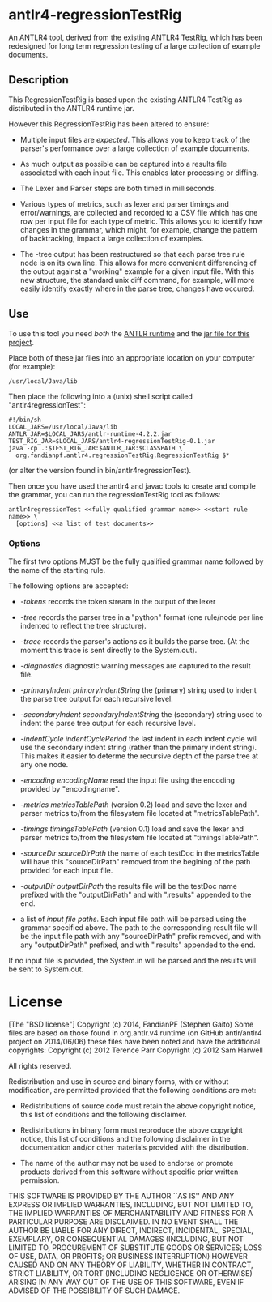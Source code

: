 # antlr4-regressionTestRig

An ANTLR4 tool, derived from the existing ANTLR4 TestRig, which has been
redesigned for long term regression testing of a large collection of example
documents.

## Description

This RegressionTestRig is based upon the existing ANTLR4 TestRig as distributed
in the ANTLR4 runtime jar.  

However this RegressionTestRig has been altered to ensure:

* Multiple input files are *expected*. This allows you to keep track of the
parser's performance over a large collection of example documents.

* As much output as possible can be captured into a results file associated with
each input file. This enables later processing or diffing.

* The Lexer and Parser steps are both timed in milliseconds.

* Various types of metrics, such as lexer and parser timings and error/warnings,
are collected and recorded to a CSV file which has one row per input file for
each type of metric. This allows you to identify how changes in the grammar,
which might, for example, change the pattern of backtracking, impact a large
collection of examples.

* The -tree output has been restructured so that each parse tree rule node is on
its own line. This allows for more convenient differencing of the output against
a "working" example for a given input file. With this new structure, the
standard unix diff command, for example, will more easily identify exactly where
in the parse tree, changes have occured.

## Use

To use this tool you need *both* the [ANTLR
runtime](http://www.antlr.org/download.html) and the [jar file for this
project](http://fandianpf.github.io/antlr/antlr4-regressionTestRig.html).

Place both of these jar files into an appropriate location on your computer (for
example):

    /usr/local/Java/lib
    
Then place the following into a (unix) shell script called
"antlr4regressionTest":

    #!/bin/sh
    LOCAL_JARS=/usr/local/Java/lib
    ANTLR_JAR=$LOCAL_JARS/antlr-runtime-4.2.2.jar
    TEST_RIG_JAR=$LOCAL_JARS/antlr4-regressionTestRig-0.1.jar
    java -cp .:$TEST_RIG_JAR:$ANTLR_JAR:$CLASSPATH \
      org.fandianpf.antlr4.regressionTestRig.RegressionTestRig $*

(or alter the version found in bin/antlr4regressionTest).

Then once you have used the antlr4 and javac tools to create and compile the
grammar, you can run the regressionTestRig tool as follows:

    antlr4regressionTest <<fully qualified grammar name>> <<start rule name>> \
      [options] <<a list of test documents>>

### Options

The first two options MUST be the fully qualified grammar name followed by the
name of the starting rule.

The following options are accepted:

* *-tokens* records the token stream in the output of the lexer

* *-tree* records the parser tree in a "python" format (one rule/node per line
indented to reflect the tree structure).

* *-trace* records the parser's actions as it builds the parse tree. (At the
moment this trace is sent directly to the System.out).

* *-diagnostics* diagnostic warning messages are captured to the result file.

* *-primaryIndent primaryIndentString* the (primary) string used to indent the
parse tree output for each recursive level.

* *-secondaryIndent secondaryIndentString* the (secondary) string used to indent
the parse tree output for each recursive level.

* *-indentCycle indentCyclePeriod* the last indent in each indent cycle will use
the secondary indent string (rather than the primary indent string). This makes 
it easier to determe the recursive depth of the parse tree at any one node.

* *-encoding encodingName* read the input file using the encoding provided by
"encodingname".

* *-metrics metricsTablePath* (version 0.2) load and save the lexer and parser
metrics to/from the filesystem file located at "metricsTablePath".

* *-timings timingsTablePath* (version 0.1) load and save the lexer and parser
metrics to/from the filesystem file located at "timingsTablePath".

* *-sourceDir sourceDirPath* the name of each testDoc in the metricsTable will
have this "sourceDirPath" removed from the begining of the path provided for
each input file.

* *-outputDir outputDirPath* the results file will be the testDoc name prefixed
with the "outputDirPath" and with ".results" appended to the end.

* a list of *input file paths*. Each input file path will be parsed using the
grammar specified above. The path to the corresponding result file will be the
input file path with any "sourceDirPath" prefix removed, and with any
"outputDirPath" prefixed, and with ".results" appended to the end.

If no input file is provided, the System.in will be parsed and the results will
be sent to System.out.

# License

[The "BSD license"]
 Copyright (c) 2014, FandianPF (Stephen Gaito)
   Some files are based on those found in org.antlr.v4.runtime
     (on GitHub antlr/antlr4 project on 2014/06/06)
   these files have been noted and have the additional copyrights: 
     Copyright (c) 2012 Terence Parr
     Copyright (c) 2012 Sam Harwell

 All rights reserved.

 Redistribution and use in source and binary forms, with or without
 modification, are permitted provided that the following conditions are met:

 * Redistributions of source code must retain the above copyright notice, this
 list of conditions and the following disclaimer.
    
 * Redistributions in binary form must reproduce the above copyright notice,
 this list of conditions and the following disclaimer in the documentation
 and/or other materials provided with the distribution.
    
 * The name of the author may not be used to endorse or promote products derived
 from this software without specific prior written permission.

 THIS SOFTWARE IS PROVIDED BY THE AUTHOR ``AS IS'' AND ANY EXPRESS OR IMPLIED
 WARRANTIES, INCLUDING, BUT NOT LIMITED TO, THE IMPLIED WARRANTIES OF
 MERCHANTABILITY AND FITNESS FOR A PARTICULAR PURPOSE ARE DISCLAIMED. IN NO
 EVENT SHALL THE AUTHOR BE LIABLE FOR ANY DIRECT, INDIRECT, INCIDENTAL, SPECIAL,
 EXEMPLARY, OR CONSEQUENTIAL DAMAGES (INCLUDING, BUT NOT LIMITED TO, PROCUREMENT
 OF SUBSTITUTE GOODS OR SERVICES; LOSS OF USE, DATA, OR PROFITS; OR BUSINESS
 INTERRUPTION) HOWEVER CAUSED AND ON ANY THEORY OF LIABILITY, WHETHER IN
 CONTRACT, STRICT LIABILITY, OR TORT (INCLUDING NEGLIGENCE OR OTHERWISE) ARISING
 IN ANY WAY OUT OF THE USE OF THIS SOFTWARE, EVEN IF ADVISED OF THE POSSIBILITY
 OF SUCH DAMAGE.


